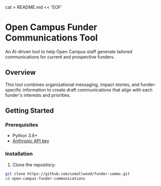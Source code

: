 cat > README.md << 'EOF'
# Open Campus Funder Communications Tool

An AI-driven tool to help Open Campus staff generate tailored communications for current and prospective funders.

## Overview

This tool combines organizational messaging, impact stories, and funder-specific information to create draft communications that align with each funder's interests and priorities.

## Getting Started

### Prerequisites

- Python 3.8+
- [Anthropic API key](https://www.anthropic.com/api)

### Installation

1. Clone the repository:
```bash
git clone https://github.com/ssmallwood/funder-comms.git
cd open-campus-funder-communications